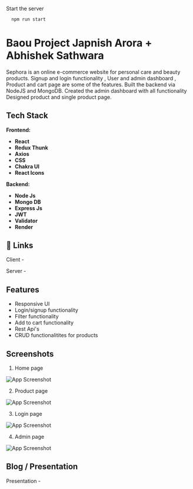 

Start the server

```bash
  npm run start
```


# Baou Project Japnish Arora + Abhishek Sathwara 

Sephora is an online e-commerce website for personal care and beauty products. Signup and login functionality , User and admin dashboard , Product and cart page are some of the features. Built the backend via NodeJS and MongoDB. Created the admin dashboard with all functionality Designed product and single product page.



## Tech Stack

**Frontend:** 

- **React**
- **Redux Thunk**
- **Axios**
- **CSS**
- **Chakra UI**
- **React Icons**

**Backend:**

- **Node Js**
- **Mongo DB**
- **Express Js**
- **JWT**
- **Validator**
- **Render**


## 🔗 Links
Client - 

Server - 

## Features

- Responsive UI
- Login/signup functionality
- Filter functionality
- Add to cart functionality
- Rest Api's
- CRUD functionalitites for products

## Screenshots

1. Home page

![App Screenshot](https://i.ibb.co/BV3zc54/21-12-2022-15-17-56-REC.png)

2. Product page

![App Screenshot](https://i.ibb.co/WHqjXJh/21-12-2022-15-18-21-REC.png)

3. Login page

![App Screenshot](https://i.ibb.co/RNgf2Wz/21-12-2022-15-18-46-REC.png)

4. Admin page

![App Screenshot](https://i.ibb.co/S0XwPxb/21-12-2022-15-19-06-REC.png)

## Blog / Presentation

Presentation - 
